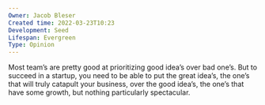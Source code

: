 ```yaml
---
Owner: Jacob Bleser
Created time: 2022-03-23T10:23
Development: Seed
Lifespan: Evergreen
Type: Opinion
---
```

Most team’s are pretty good at prioritizing good idea’s over bad one’s. But to succeed in a startup, you need to be able to put the great idea’s, the one’s that will truly catapult your business, over the good idea’s, the one’s that have some growth, but nothing particularly spectacular.